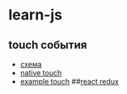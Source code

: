 # learn-js
## touch события
- [схема](https://habrahabr.ru/company/mailru/blog/165213/)
- [native touch](http://www.javascriptkit.com/javatutors/touchevents2.shtml)
- [example touch](http://gilmation.com/articles/javascript-event-delegation-for-a-horizontal-swipe-effect/)
##[react redux](https://habrahabr.ru/post/264423/)
